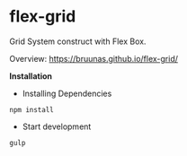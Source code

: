 # flex-grid
Grid System construct with Flex Box.

Overview: https://bruunas.github.io/flex-grid/


**Installation**


- Installing Dependencies

```
npm install
```

- Start development

```
gulp
```
